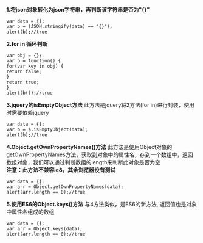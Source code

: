  **1.将json对象转化为json字符串，再判断该字符串是否为"{}"**

```
var data = {};
var b = (JSON.stringify(data) == "{}");
alert(b);//true
```

 **2.for in 循环判断**

```
var obj = {};
var b = function() {
for(var key in obj) {
return false;
}
return true;
}
alert(b());//true 
```

 **3.jquery的isEmptyObject方法**
	此方法是jquery将2方法(for in)进行封装，使用时需要依赖jquery

```
var data = {};
var b = $.isEmptyObject(data);
alert(b);//true
```

**4.Object.getOwnPropertyNames()方法**
		此方法是使用Object对象的getOwnPropertyNames方法，获取到对象中的属性名，存到一个数组中，返回数组对象，我们可以通过判断数组的length来判断此对象是否为空	
		**注意：此方法不兼容ie8，其余浏览器没有测试**

```
var data = {};
var arr = Object.getOwnPropertyNames(data);
alert(arr.length == 0);//true
```

**5.使用ES6的Object.keys()方法**
	与4方法类似，是ES6的新方法, 返回值也是对象中属性名组成的数组

```
var data = {};
var arr = Object.keys(data);
alert(arr.length == 0);//true 
```



